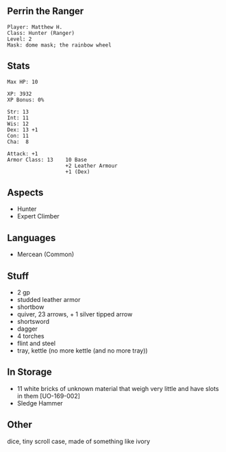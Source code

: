 ## Perrin the Ranger

    Player: Matthew H.
    Class: Hunter (Ranger)
    Level: 2
    Mask: dome mask; the rainbow wheel

## Stats

    Max HP: 10

    XP: 3932
    XP Bonus: 0%

    Str: 13
    Int: 11
    Wis: 12
    Dex: 13 +1
    Con: 11
    Cha:  8

    Attack: +1
    Armor Class: 13    10 Base
                       +2 Leather Armour
                       +1 (Dex)

## Aspects

* Hunter
* Expert Climber

## Languages

- Mercean (Common)

## Stuff

* 2 gp
* studded leather armor
* shortbow
* quiver, 23 arrows, + 1 silver tipped arrow
* shortsword
* dagger
* 4 torches
* flint and steel
* tray, kettle (no more kettle (and no more tray))

## In Storage

* 11 white bricks of unknown material that weigh very little and have slots in them [UO-169-002]
* Sledge Hammer

## Other

dice, tiny scroll case, made of something like ivory
